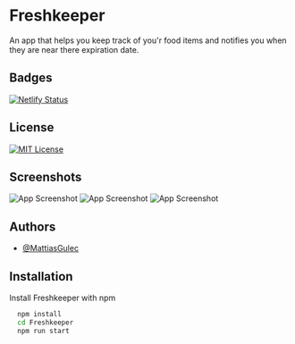 # Freshkeeper

An app that helps you keep track of you'r food items and notifies you when they are near there expiration date.

## Badges

[![Netlify Status](https://api.netlify.com/api/v1/badges/2f1a8e0a-cfd1-4147-ba07-44cece9a67a6/deploy-status)](https://app.netlify.com/sites/freshkeeper/deploys)

## License

[![MIT License](https://img.shields.io/badge/License-MIT-green.svg)](https://choosealicense.com/licenses/mit/)

## Screenshots

![App Screenshot](https://i.imgur.com/DF8pGft.png)
![App Screenshot](https://i.imgur.com/FJlu1uf.png)
![App Screenshot](https://i.imgur.com/8KcRv27.png)

## Authors

- [@MattiasGulec](https://github.com/Voltair88)

## Installation

Install Freshkeeper with npm

```bash
  npm install
  cd Freshkeeper
  npm run start
```
